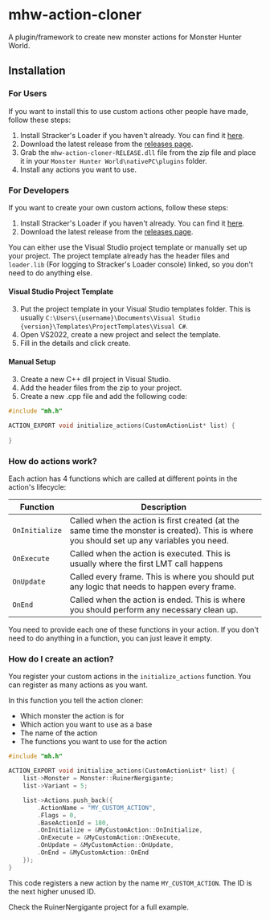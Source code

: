 # mhw-action-cloner
A plugin/framework to create new monster actions for Monster Hunter World.

## Installation
### For Users
If you want to install this to use custom actions other people have made, follow these steps:
1. Install Stracker's Loader if you haven't already. You can find it [here](https://www.nexusmods.com/monsterhunterworld/mods/1982).
2. Download the latest release from the [releases page](https://github.com/Fexty12573/mhw-action-cloner/releases).
3. Grab the `mhw-action-cloner-RELEASE.dll` file from the zip file and place it in your `Monster Hunter World\nativePC\plugins` folder.
4. Install any actions you want to use.


### For Developers
If you want to create your own custom actions, follow these steps:
1. Install Stracker's Loader if you haven't already. You can find it [here](https://www.nexusmods.com/monsterhunterworld/mods/1982).
2. Download the latest release from the [releases page](https://github.com/Fexty12573/mhw-action-cloner/releases).

You can either use the Visual Studio project template or manually set up your project.
The project template already has the header files and `loader.lib` (For logging to Stracker's Loader console) linked, so you don't need to do anything else.

#### Visual Studio Project Template
3. Put the project template in your Visual Studio templates folder. This is usually `C:\Users\{username}\Documents\Visual Studio {version}\Templates\ProjectTemplates\Visual C#`.
4. Open VS2022, create a new project and select the template.
5. Fill in the details and click create.

#### Manual Setup
3. Create a new C++ dll project in Visual Studio.
4. Add the header files from the zip to your project.
5. Create a new .cpp file and add the following code:

```cpp
#include "mh.h"

ACTION_EXPORT void initialize_actions(CustomActionList* list) {
    
}
```

### How do actions work?
Each action has 4 functions which are called at different points in the action's lifecycle:

| Function | Description |
| --- | --- |
| `OnInitialize` | Called when the action is first created (at the same time the monster is created). This is where you should set up any variables you need. |
| `OnExecute` | Called when the action is executed. This is usually where the first LMT call happens |
| `OnUpdate` | Called every frame. This is where you should put any logic that needs to happen every frame. |
| `OnEnd` | Called when the action is ended. This is where you should perform any necessary clean up. |

You need to provide each one of these functions in your action. If you don't need to do anything in a function, you can just leave it empty.

### How do I create an action?
You register your custom actions in the `initialize_actions` function. You can register as many actions as you want.

In this function you tell the action cloner:
- Which monster the action is for
- Which action you want to use as a base
- The name of the action
- The functions you want to use for the action

```cpp
#include "mh.h"

ACTION_EXPORT void initialize_actions(CustomActionList* list) {
    list->Monster = Monster::RuinerNergigante;
    list->Variant = 5;

    list->Actions.push_back({
        .ActionName = "MY_CUSTOM_ACTION",
        .Flags = 0,
        .BaseActionId = 180,
        .OnInitialize = &MyCustomAction::OnInitialize,
        .OnExecute = &MyCustomAction::OnExecute,
        .OnUpdate = &MyCustomAction::OnUpdate,
        .OnEnd = &MyCustomAction::OnEnd
    });
}
```
This code registers a new action by the name `MY_CUSTOM_ACTION`. The ID is the next higher unused ID.

Check the RuinerNergigante project for a full example.
